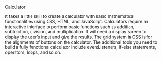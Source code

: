 Calculator

It takes a little skill to create a calculator with basic
mathematical functionalities using CSS, HTML, and
JavaScript. Calculators require an interactive
interface to perform basic functions such as
addition, subtraction, division, and multiplication. It
will need a display screen to display the user’s input
and give the results. The grid system in CSS is for
the alignments of buttons on the calculator. The
additional tools you need to build a fully functional
calculator include eventListeners, if-else statements,
operators, loops, and so on. 

